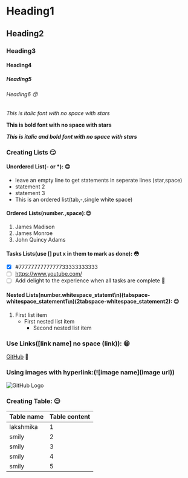 # Heading1
## Heading2
### Heading3
#### Heading4
##### Heading5
###### Heading6 :kissing_closed_eyes:

*This is italic font with no space with stars*

**This is bold font with no space with stars**

***This is italic and bold font with no space with stars***

### Creating Lists :smirk:
#### Unordered List(- or *): :relieved:
  - leave an empty line to get statements in seperate lines (star,space)
  - statement 2
  - statement 3
  - This is an ordered list(tab,-,single white space)

#### Ordered Lists(number.,space)::heart_eyes:  
1. James Madison
2. James Monroe
3. John Quincy Adams

#### Tasks Lists(use [] put x in them to mark as done): :flushed:
- [x] #7777777777777733333333333
- [ ] https://www.youtube.com/
- [ ] Add delight to the experience when all tasks are complete :tada:

#### Nested Lists(number.whitespace_statemt\n)(tabspace-whitespace_statement1\n)(2tabspace-whitespace_statement2): :wink:
1. First list item
   - First nested list item
     - Second nested list item
### Use Links([link name] no space (link)): :grin:
[GitHub](https://github.com/) :tada:
### Using images with hyperlink:(![image name](image url))
![GitHub Logo](https://play-lh.googleusercontent.com/PCpXdqvUWfCW1mXhH1Y_98yBpgsWxuTSTofy3NGMo9yBTATDyzVkqU580bfSln50bFU)

### Creating Table: :relieved:
Table name|Table content
----|-----
lakshmika|1
smily|2
smily|3
smily|4
smily|5



